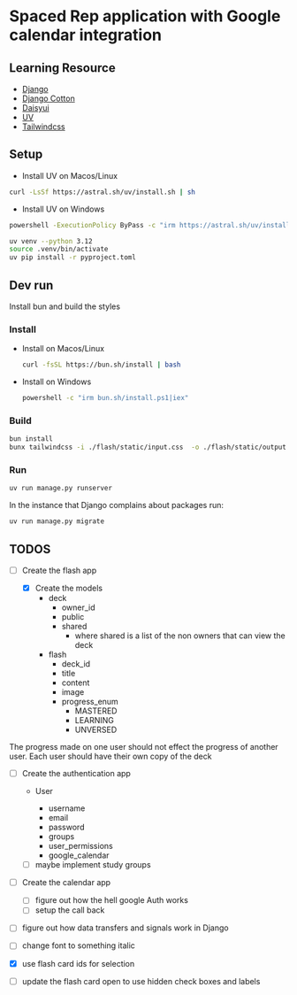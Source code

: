 # Spaced Rep application with Google calendar integration

## Learning Resource

- [Django](https://www.w3schools.com/django/index.php)
- [Django Cotton](https://django-cotton.com/docs/components)
- [Daisyui](https://daisyui.com/components/)
- [UV](https://docs.astral.sh/uv/)
- [Tailwindcss](https://tailwindcss.com/docs/editor-setup)

## Setup

- Install UV on Macos/Linux

```sh
curl -LsSf https://astral.sh/uv/install.sh | sh
```

- Install UV on Windows

```sh
powershell -ExecutionPolicy ByPass -c "irm https://astral.sh/uv/install.ps1 | iex"
```

```sh
uv venv --python 3.12
source .venv/bin/activate
uv pip install -r pyproject.toml
```

## Dev run

Install bun and build the styles

### Install

- Install on Macos/Linux

  ```sh
  curl -fsSL https://bun.sh/install | bash
  ```

- Install on Windows
  ```sh
  powershell -c "irm bun.sh/install.ps1|iex"
  ```

### Build

```sh
bun install
bunx tailwindcss -i ./flash/static/input.css  -o ./flash/static/output.css
```

### Run

```sh
uv run manage.py runserver
```

In the instance that Django complains about packages run:

```sh
uv run manage.py migrate
```

## TODOS

- [ ] Create the flash app

  - [x] Create the models
    - deck
      - owner_id
      - public
      - shared
        - where shared is a list of
          the non owners that can view the deck
    - flash
      - deck_id
      - title
      - content
      - image
      - progress_enum
        - MASTERED
        - LEARNING
        - UNVERSED

The progress made on one user should
not effect the progress of another user.
Each user should have their own copy of the deck

- [ ] Create the authentication app

  - User

    - username
    - email
    - password
    - groups
    - user_permissions
    - google_calendar

  - [ ] maybe implement study groups

- [ ] Create the calendar app

  - [ ] figure out how the hell google Auth works
  - [ ] setup the call back

- [ ] figure out how data transfers and signals work in Django
- [ ] change font to something italic
- [x] use flash card ids for selection
- [ ] update the flash card open to use hidden check boxes and labels
